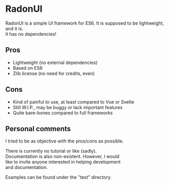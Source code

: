 RadonUI
=======

RadonUI is a simple UI framework for ES6. It is supposed to be lightweight, and it is.  
It has no dependencies!

Pros
----
 * Lightweight (no external dependencies)
 * Based on ES6
 * Zlib license (no need for credits, even)

Cons
----
 * Kind of painful to use, at least compared to Vue or Svelte
 * Still W.I.P., may be buggy or lack important features
 * Quite bare-bones compared to full frameworks

Personal comments
-----------------
I tried to be as objective with the pros/cons as possible.

There is currently no tutorial or like (sadly).  
Documentation is also non-existent. However, I would  
like to invite anyone interested in helping development  
and documentation.

Examples can be found under the "test" directory.
